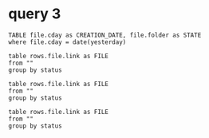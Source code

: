 # query 3

```dataview
TABLE file.cday as CREATION_DATE, file.folder as STATE
where file.cday = date(yesterday)
```


```dataview
table rows.file.link as FILE
from ""
group by status
```


```dataview
table rows.file.link as FILE
from ""
group by status
```

```dataview
table rows.file.link as FILE
from ""
group by status
```